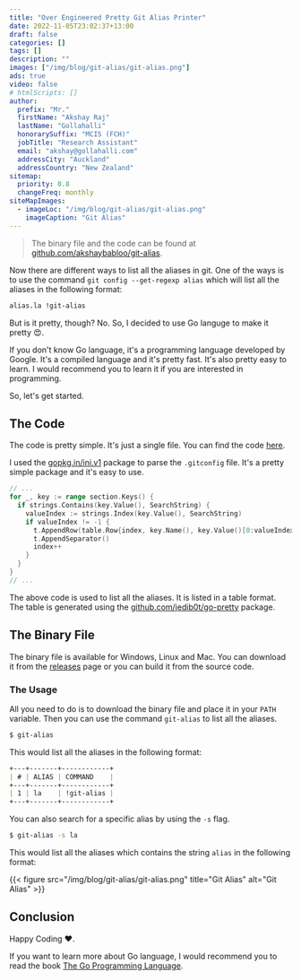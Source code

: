```yaml
---
title: "Over Engineered Pretty Git Alias Printer"
date: 2022-11-05T23:02:37+13:00
draft: false
categories: []
tags: []
description: ""
images: ["/img/blog/git-alias/git-alias.png"]
ads: true
video: false
# htmlScripts: []
author:
  prefix: "Mr."
  firstName: "Akshay Raj"
  lastName: "Gollahalli"
  honorarySuffix: "MCIS (FCH)"
  jobTitle: "Research Assistant"
  email: "akshay@gollahalli.com"
  addressCity: "Auckland"
  addressCountry: "New Zealand"
sitemap:
  priority: 0.8
  changeFreq: monthly
siteMapImages:
  - imageLoc: "/img/blog/git-alias/git-alias.png"
    imageCaption: "Git Alias"
---
```


> The binary file and the code can be found at [github.com/akshaybabloo/git-alias](https://github.com/akshaybabloo/git-alias).

Now there are different ways to list all the aliases in git. One of the ways is to use the command `git config --get-regexp alias` which will list all the aliases in the following format:

```bash
alias.la !git-alias
```

But is it pretty, though? No. So, I decided to use Go languge to make it pretty :heart_eyes:.

If you don't know Go language, it's a programming language developed by Google. It's a compiled language and it's pretty fast. It's also pretty easy to learn. I would recommend you to learn it if you are interested in programming.

So, let's get started.

## The Code

The code is pretty simple. It's just a single file. You can find the code [here](https://github.com/akshaybabloo/git-alias/blob/main/main.go).

I used the [gopkg.in/ini.v1](https://gopkg.in/ini.v1) package to parse the `.gitconfig` file. It's a pretty simple package and it's easy to use.


```go
// ...
for _, key := range section.Keys() {
  if strings.Contains(key.Value(), SearchString) {
    valueIndex := strings.Index(key.Value(), SearchString)
    if valueIndex != -1 {
      t.AppendRow(table.Row{index, key.Name(), key.Value()[0:valueIndex] + c.Sprint(key.Value()[valueIndex:valueIndex+len(SearchString)]) + key.Value()[valueIndex+len(SearchString):]})
      t.AppendSeparator()
      index++
    }
  }
}
// ...

```

The above code is used to list all the aliases. It is listed in a table format. The table is generated using the [github.com/jedib0t/go-pretty](https://github.com/jedib0t/go-pretty) package.

## The Binary File

The binary file is available for Windows, Linux and Mac. You can download it from the [releases](https://github.com/akshaybabloo/git-alias/releases) page or you can build it from the source code.

### The Usage

All you need to do is to download the binary file and place it in your `PATH` variable. Then you can use the command `git-alias` to list all the aliases.

```bash
$ git-alias
```

This would list all the aliases in the following format:


```md
+---+-------+------------+
| # | ALIAS | COMMAND    |
+---+-------+------------+
| 1 | la    | !git-alias |
+---+-------+------------+
```

You can also search for a specific alias by using the `-s` flag.

```bash
$ git-alias -s la
```

This would list all the aliases which contains the string `alias` in the following format:

{{< figure src="/img/blog/git-alias/git-alias.png" title="Git Alias" alt="Git Alias" >}}

## Conclusion

Happy Coding :heart:.

If you want to learn more about Go language, I would recommend you to read the book [The Go Programming Language](https://www.gopl.io/).


